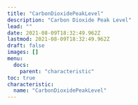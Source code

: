 ```yaml
---
title: "CarbonDioxidePeakLevel"
description: "Carbon Dioxide Peak Level"
lead: ""
date: 2021-08-09T18:32:49.962Z
lastmod: 2021-08-09T18:32:49.962Z
draft: false
images: []
menu:
  docs:
    parent: "characteristic"
toc: true
characteristic:
  name: "CarbonDioxidePeakLevel"
---
```

